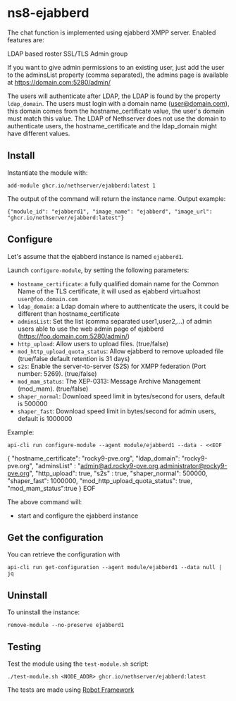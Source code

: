 # ns8-ejabberd

The chat function is implemented using ejabberd XMPP server. Enabled features are:

LDAP based roster
SSL/TLS
Admin group

If you want to give admin permissions to an existing user, just add the user to the adminsList property (comma separated), the admins page is available at https://domain.com:5280/admin/

The users will authenticate after LDAP, the LDAP is found by the property `ldap_domain`. The users must login with a domain name (user@domain.com), this domain comes from the hostname_certificate value, the user's domain must match this value. The LDAP of Nethserver does not use the domain to authenticate users, the hostname_certificate and the ldap_domain might have different values.

## Install

Instantiate the module with:

    add-module ghcr.io/nethserver/ejabberd:latest 1

The output of the command will return the instance name.
Output example:

    {"module_id": "ejabberd1", "image_name": "ejabberd", "image_url": "ghcr.io/nethserver/ejabberd:latest"}

## Configure

Let's assume that the ejabberd instance is named `ejabberd1`.

Launch `configure-module`, by setting the following parameters:
- `hostname_certificate`: a fully qualified domain name for the Common Name of the TLS certificate, it will used as ejabberd virtualhost `user@foo.domain.com`
- `ldap_domain`: a Ldap domain where to autthenticate the users, it could be different than hostname_certificate
- `adminsList`: Set the list (comma separated user1,user2,...) of admin users able to use the web admin page of ejabberd (https://foo.domain.com:5280/admin/)
- `http_upload`: Allow users to upload files. (true/false)
- `mod_http_upload_quota_status`: Allow ejabberd to remove uploaded file (true/false default retention is 31 days)
- `s2s`: Enable the server-to-server (S2S) for XMPP federation (Port number: 5269). (true/false)
- `mod_mam_status`: The XEP-0313: Message Archive Management (mod_mam). (true/false)
- `shaper_normal`: Download speed limit in bytes/second for users, default is 500000
- `shaper_fast`:  Download speed limit in bytes/second for admin users, default is 1000000

Example:

    api-cli run configure-module --agent module/ejabberd1 --data - <<EOF
{
"hostname_certificate": "rocky9-pve.org",
"ldap_domain": "rocky9-pve.org",
"adminsList" : "admin@ad.rocky9-pve.org,administrator@rocky9-pve.org",
"http_upload": true,
 "s2s" : true,
 "shaper_normal": 500000,
 "shaper_fast": 1000000,
 "mod_http_upload_quota_status": true,
 "mod_mam_status":true
}
EOF

The above command will:
- start and configure the ejabberd instance

## Get the configuration
You can retrieve the configuration with

```
api-cli run get-configuration --agent module/ejabberd1 --data null | jq
```

## Uninstall

To uninstall the instance:

    remove-module --no-preserve ejabberd1

## Testing

Test the module using the `test-module.sh` script:


    ./test-module.sh <NODE_ADDR> ghcr.io/nethserver/ejabberd:latest

The tests are made using [Robot Framework](https://robotframework.org/)
